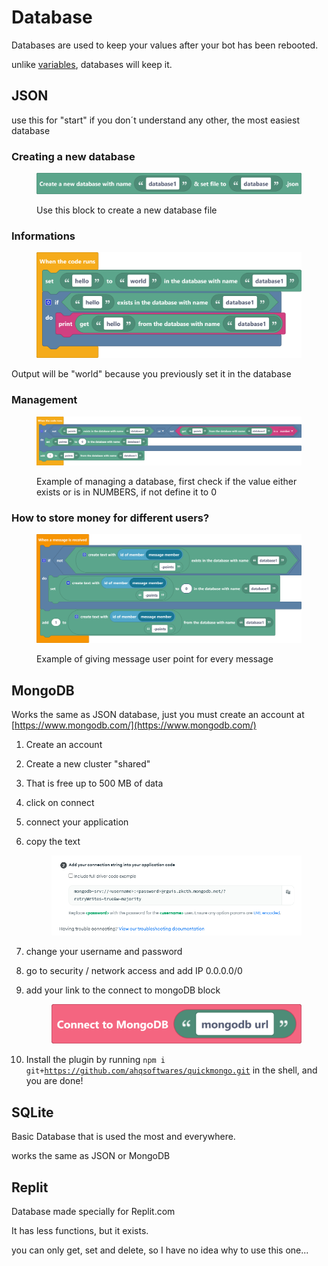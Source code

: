 # Database

Databases are used to keep your values after your bot has been rebooted.

unlike [variables](variables/ "mention"), databases will keep it.

## JSON

use this for "start" if you don´t understand any other, the most easiest database

### Creating a new database

<figure><img src="../../.gitbook/assets/screenshot - 2022-10-24T132311.214.png" alt=""><figcaption><p>Use this block to create a new database file</p></figcaption></figure>

### Informations

<figure><img src="../../.gitbook/assets/screenshot - 2022-10-24T132543.850.png" alt=""><figcaption></figcaption></figure>

Output will be "world" because you previously set it in the database

### Management

<figure><img src="../../.gitbook/assets/screenshot - 2022-10-24T132745.032.png" alt=""><figcaption><p>Example of managing a database, first check if the value either exists or is in NUMBERS, if not define it to 0</p></figcaption></figure>

### How to store money for different users?

<figure><img src="../../.gitbook/assets/screenshot - 2022-10-24T132955.023.png" alt=""><figcaption><p>Example of giving message user point for every message</p></figcaption></figure>

## MongoDB

Works the same as JSON database, just you must create an account at [https://www.mongodb.com/](https://www.mongodb.com/)

1. Create an account
2. Create a new cluster "shared"
3. That is free up to 500 MB of data
4. click on connect&#x20;
5. connect your application
6.  copy the text

    <figure><img src="../../.gitbook/assets/image (10).png" alt=""><figcaption></figcaption></figure>
7. change your username and password
8. go to security / network access and add IP 0.0.0.0/0
9.  add your link to the connect to mongoDB block

    <figure><img src="../../.gitbook/assets/screenshot - 2022-10-24T133102.500.png" alt=""><figcaption></figcaption></figure>
10. Install the plugin by running                                                                                                         `npm i git+`[`https://github.com/ahqsoftwares/quickmongo.git`](https://github.com/ahqsoftwares/quickmongo.git) in the shell, and you are done!

## SQLite

Basic Database that is used the most and everywhere.

works the same as JSON or MongoDB



## Replit

Database made specially for Replit.com

It has less functions, but it exists.&#x20;

you can only get, set and delete, so I have no idea why to use this one...
